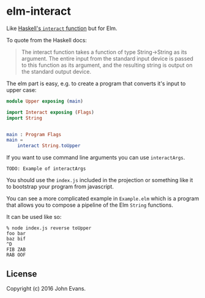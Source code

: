 # elm-interact

Like [Haskell's `interact` function](https://hackage.haskell.org/package/base-4.9.0.0/docs/Prelude.html#v:interact) but for Elm.

To quote from the Haskell docs:

> The interact function takes a function of type String->String as its
> argument. The entire input from the standard input device is passed to this
> function as its argument, and the resulting string is output on the standard
> output device.

The elm part is easy, e.g. to create a program that converts it's input to upper case:

```elm
module Upper exposing (main)

import Interact exposing (Flags)
import String


main : Program Flags
main =
    interact String.toUpper
```

If you want to use command line arguments you can use `interactArgs`.

    TODO: Example of interactArgs

You should use the `index.js` included in the projection or something like it
to bootstrap your program from javascript.

You can see a more complicated example in `Example.elm` which is a program that
allows you to compose a pipeline of the Elm `String` functions.

It can be used like so:

    % node index.js reverse toUpper
    foo bar
    baz bif
    ^D
    FIB ZAB
    RAB OOF

## License

Copyright (c) 2016 John Evans.
